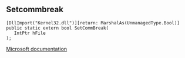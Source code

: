 ## Setcommbreak

```
[DllImport("Kernel32.dll")][return: MarshalAs(UnmanagedType.Bool)]
public static extern bool SetCommBreak(
   IntPtr hFile
);
```

[Microsoft documentation](https://docs.microsoft.com/en-us/windows/win32/api/winbase/nf-winbase-setcommbreak)
